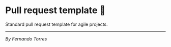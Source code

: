 # Pull request template :rocket:

Standard pull request template for agile projects.

---

_By Fernando Torres_

